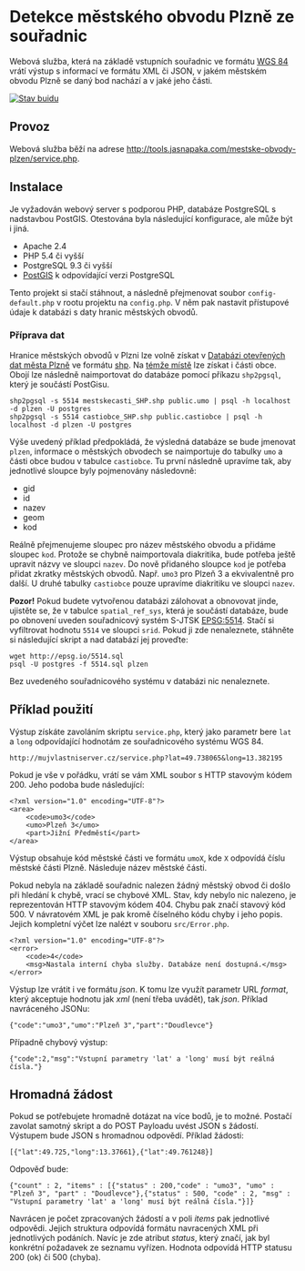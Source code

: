 # Detekce městského obvodu Plzně ze souřadnic

Webová služba, která na základě vstupních souřadnic ve formátu [WGS 84](https://en.wikipedia.org/wiki/World_Geodetic_System) vrátí výstup s informací ve formátu XML či JSON, v jakém městském obvodu Plzně se daný bod nachází a v jaké jeho části.

[![Stav buidu](https://travis-ci.org/JasnaPaka/mestske-obvody-plzen.svg?branch=master)](https://travis-ci.org/JasnaPaka/mestske-obvody-plzen)

## Provoz
Webová služba běží na adrese http://tools.jasnapaka.com/mestske-obvody-plzen/service.php.

## Instalace

Je vyžadován webový server s podporou PHP, databáze PostgreSQL s nadstavbou PostGIS. Otestována byla následující
konfigurace, ale může být i jiná.

* Apache 2.4
* PHP 5.4 či vyšší
* PostgreSQL 9.3 či vyšší
* [PostGIS](http://postgis.net/) k odpovídající verzi PostgreSQL

Tento projekt si stačí stáhnout, a následně přejmenovat soubor `config-default.php` v rootu projektu na `config.php`. V něm pak nastavit přístupové údaje k databázi s daty hranic městských obvodů.

### Příprava dat

Hranice městských obvodů v Plzni lze volně získat v [Databázi otevřených dat města Plzně](https://opendata.plzen.eu/dataset/gis-uzemni-celky-plzen-mestske-casti) ve formátu [shp](https://en.wikipedia.org/wiki/Shapefile). Na [témže místě](https://opendata.plzen.eu/dataset/gis-uzemni-celky-plzen-casti-obce) lze získat i části obce. Obojí lze následně naimportovat do databáze pomocí příkazu `shp2pgsql`, který je součástí PostGisu.

```
shp2pgsql -s 5514 mestskecasti_SHP.shp public.umo | psql -h localhost -d plzen -U postgres
shp2pgsql -s 5514 castiobce_SHP.shp public.castiobce | psql -h localhost -d plzen -U postgres
```

Výše uvedený příklad předpokládá, že výsledná databáze se bude jmenovat `plzen`, informace o městských obvodech se naimportuje do tabulky `umo` a části obce budou v tabulce `castiobce`. Tu první následně upravíme tak, aby jednotlivé sloupce byly pojmenovány následovně:

* gid
* id
* nazev
* geom
* kod 

Reálně přejmenujeme sloupec pro název městského obvodu a přidáme sloupec `kod`. Protože se chybně naimportovala diakritika, bude potřeba ještě upravit názvy ve sloupci `nazev`. Do nově přidaného sloupce `kod` je potřeba přidat zkratky městských obvodů. Např. `umo3` pro Plzeň 3 a ekvivalentně pro další. U druhé tabulky `castiobce` pouze upravíme diakritiku ve sloupci `nazev`.

**Pozor!** Pokud budete vytvořenou databázi zálohovat a obnovovat jinde, ujistěte se, že v tabulce `spatial_ref_sys`, která je součástí databáze, bude po obnovení uveden souřadnicový systém S-JTSK [EPSG:5514](http://epsg.io/5514). Stačí si vyfiltrovat hodnotu `5514` ve sloupci `srid`. Pokud ji zde nenaleznete, stáhněte si následující skript a nad databází jej proveďte:

```
wget http://epsg.io/5514.sql
psql -U postgres -f 5514.sql plzen
```
Bez uvedeného souřadnicového systému v databázi nic nenaleznete.

## Příklad použití

Výstup získáte zavoláním skriptu `service.php`, který jako parametr bere `lat` a `long` odpovídající hodnotám ze souřadnicového systému WGS 84.

`http://mujvlastniserver.cz/service.php?lat=49.738065&long=13.382195`

Pokud je vše v pořádku, vrátí se vám XML soubor s HTTP stavovým kódem 200. Jeho podoba bude následující:

```
<?xml version="1.0" encoding="UTF-8"?>
<area>
    <code>umo3</code>
    <umo>Plzeň 3</umo>
    <part>Jižní Předměstí</part>
</area>
```

Výstup obsahuje kód městské části ve formátu `umoX`, kde `X` odpovídá číslu městské části Plzně. Následuje název městské části.

Pokud nebyla na základě souřadnic nalezen žádný městský obvod či došlo při hledání k chybě, vrací se chybové XML. Stav, kdy nebylo nic nalezeno, je reprezentován HTTP stavovým kódem 404. Chybu pak značí stavový kód 500. V návratovém XML je pak kromě číselného kódu chyby i jeho popis. Jejich kompletní výčet lze nalézt v souboru `src/Error.php`.

```
<?xml version="1.0" encoding="UTF-8"?>
<error>
    <code>4</code>
    <msg>Nastala interní chyba služby. Databáze není dostupná.</msg>
</error>
```
Výstup lze vrátit i ve formátu *json*. K tomu lze využít parametr URL *format*, který akceptuje hodnotu jak *xml* (není třeba uvádět), tak *json*. Příklad navráceného JSONu:

```
{"code":"umo3","umo":"Plzeň 3","part":"Doudlevce"}
```
Případně chybový výstup:
```
{"code":2,"msg":"Vstupní parametry 'lat' a 'long' musí být reálná čísla."}
```

## Hromadná žádost
Pokud se potřebujete hromadně dotázat na více bodů, je to možné. Postačí zavolat samotný skript a do POST Payloadu uvést JSON s žádostí. Výstupem bude JSON s hromadnou odpovědí. Příklad žádosti:

```
[{"lat":49.725,"long":13.37661},{"lat":49.761248}]
```

Odpověď bude:

```
{"count" : 2, "items" : [{"status" : 200,"code" : "umo3", "umo" : "Plzeň 3", "part" : "Doudlevce"},{"status" : 500, "code" : 2, "msg" : "Vstupní parametry 'lat' a 'long' musí být reálná čísla."}]}
```

Navrácen je počet zpracovaných žádostí a v poli *items* pak jednotlivé odpovědi. Jejich struktura odpovídá formátu navracených XML při jednotlivých podáních. Navíc je zde atribut *status*, který značí, jak byl konkrétní požadavek ze seznamu vyřízen. Hodnota odpovídá HTTP statusu 200 (ok) či 500 (chyba).
